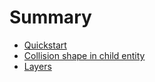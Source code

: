 # Summary

- [Quickstart](quickstart.md)
- [Collision shape in child entity](collision_shapes_in_child_entity.md)
- [Layers](layers.md)
